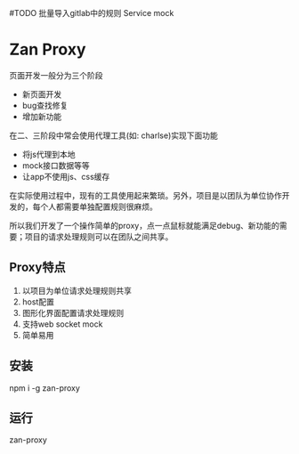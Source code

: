 #TODO
批量导入gitlab中的规则
Service mock

# Zan Proxy

页面开发一般分为三个阶段

* 新页面开发
* bug查找修复
* 增加新功能

在二、三阶段中常会使用代理工具\(如: charlse\)实现下面功能

* 将js代理到本地
* mock接口数据等等
* 让app不使用js、css缓存

在实际使用过程中，现有的工具使用起来繁琐。另外，项目是以团队为单位协作开发的，每个人都需要单独配置规则很麻烦。

所以我们开发了一个操作简单的proxy，点一点鼠标就能满足debug、新功能的需要；项目的请求处理规则可以在团队之间共享。

## Proxy特点

1. 以项目为单位请求处理规则共享
2. host配置
3. 图形化界面配置请求处理规则
4. 支持web socket mock
5. 简单易用

## 安装
npm i -g zan-proxy

## 运行
zan-proxy
